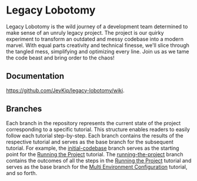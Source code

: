 # Legacy Lobotomy

Legacy Lobotomy is the wild journey of a development team determined to make sense of an unruly legacy project.
The project is our quirky experiment to transform an outdated and messy codebase into a modern marvel. With equal parts 
creativity and technical finesse, we'll slice through the tangled mess, simplifying and optimizing every line. Join us 
as we tame the code beast and bring order to the chaos!

## Documentation

https://github.com/JeyKip/legacy-lobotomy/wiki.

## Branches

Each branch in the repository represents the current state of the project corresponding to a specific tutorial.
This structure enables readers to easily follow each tutorial step-by-step. Each branch contains the results of the
respective tutorial and serves as the base branch for the subsequent tutorial. For example,
the [initial-codebase](https://github.com/JeyKip/legacy-lobotomy/tree/initial-codebase) branch serves as the starting 
point for the [Running the Project](https://github.com/JeyKip/legacy-lobotomy/wiki/Running-the-Project) tutorial.
The [running-the-project](https://github.com/JeyKip/legacy-lobotomy/tree/running-the-project) branch contains the outcomes
of all the steps in the [Running the Project](https://github.com/JeyKip/legacy-lobotomy/wiki/Running-the-Project) tutorial
and serves as the base branch for the [Multi Environment Configuration](https://github.com/JeyKip/legacy-lobotomy/wiki/Multi-Environment-Configuration)
tutorial, and so forth.